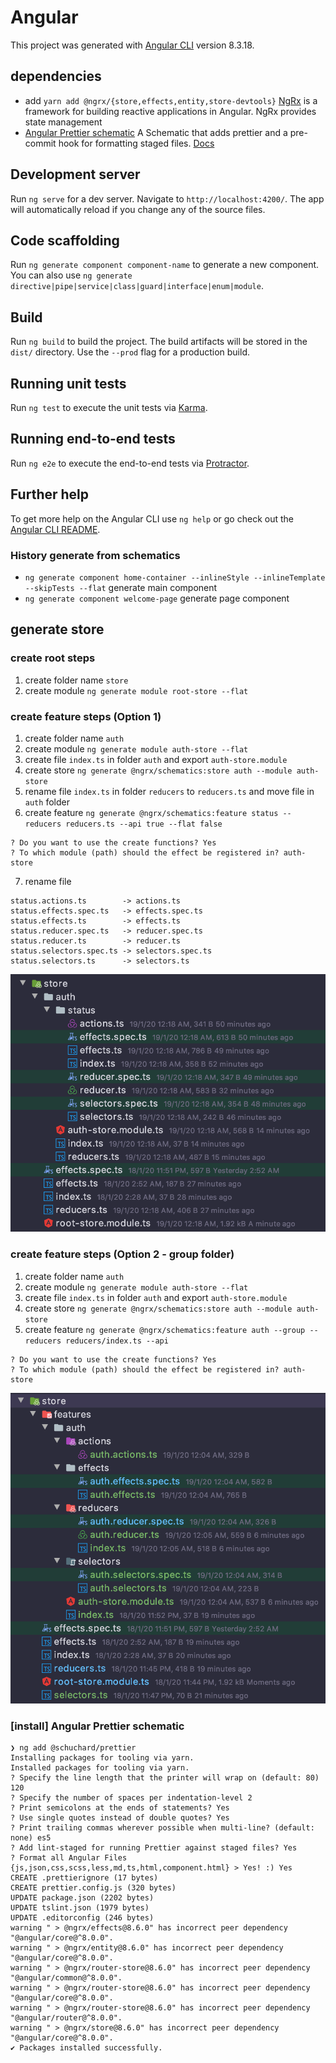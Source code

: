 # Angular

This project was generated with [Angular CLI](https://github.com/angular/angular-cli) version 8.3.18.

## dependencies

- add `yarn add @ngrx/{store,effects,entity,store-devtools}` [NgRx](https://ngrx.io/docs) is a framework for building reactive applications in Angular. NgRx provides state management
- [Angular Prettier schematic](https://github.com/schuchard/prettier-schematic) A Schematic that adds prettier and a pre-commit hook for formatting staged files. [Docs](https://prettier.io/docs/en/options.html)

## Development server

Run `ng serve` for a dev server. Navigate to `http://localhost:4200/`. The app will automatically reload if you change any of the source files.

## Code scaffolding

Run `ng generate component component-name` to generate a new component. You can also use `ng generate directive|pipe|service|class|guard|interface|enum|module`.

## Build

Run `ng build` to build the project. The build artifacts will be stored in the `dist/` directory. Use the `--prod` flag for a production build.

## Running unit tests

Run `ng test` to execute the unit tests via [Karma](https://karma-runner.github.io).

## Running end-to-end tests

Run `ng e2e` to execute the end-to-end tests via [Protractor](http://www.protractortest.org/).

## Further help

To get more help on the Angular CLI use `ng help` or go check out the [Angular CLI README](https://github.com/angular/angular-cli/blob/master/README.md).

### History generate from schematics

- `ng generate component home-container --inlineStyle --inlineTemplate --skipTests --flat` generate main component
- `ng generate component welcome-page` generate page component

## generate store

### create root steps

1. create folder name `store`
2. create module `ng generate module root-store --flat`

### create feature steps (Option 1)

1. create folder name `auth`
2. create module `ng generate module auth-store --flat`
3. create file `index.ts` in folder `auth` and export `auth-store.module`
4. create store `ng generate @ngrx/schematics:store auth --module auth-store`
5. rename file `index.ts` in folder `reducers` to `reducers.ts` and move file in `auth` folder
6. create feature `ng generate @ngrx/schematics:feature status --reducers reducers.ts --api true --flat false`

```text
? Do you want to use the create functions? Yes
? To which module (path) should the effect be registered in? auth-store
```

7. rename file

```text
status.actions.ts        -> actions.ts
status.effects.spec.ts   -> effects.spec.ts
status.effects.ts        -> effects.ts
status.reducer.spec.ts   -> reducer.spec.ts
status.reducer.ts        -> reducer.ts
status.selectors.spec.ts -> selectors.spec.ts
status.selectors.ts      -> selectors.ts
```

![store-structure](docs/images/store-01.png)

### create feature steps (Option 2 - group folder)

1. create folder name `auth`
2. create module `ng generate module auth-store --flat`
3. create file `index.ts` in folder `auth` and export `auth-store.module`
4. create store `ng generate @ngrx/schematics:store auth --module auth-store`
5. create feature `ng generate @ngrx/schematics:feature auth --group --reducers reducers/index.ts --api`

```text
? Do you want to use the create functions? Yes
? To which module (path) should the effect be registered in? auth-store
```

![store-structure](docs/images/store-02.png)

### [install] Angular Prettier schematic

```text
❯ ng add @schuchard/prettier
Installing packages for tooling via yarn.
Installed packages for tooling via yarn.
? Specify the line length that the printer will wrap on (default: 80) 120
? Specify the number of spaces per indentation-level 2
? Print semicolons at the ends of statements? Yes
? Use single quotes instead of double quotes? Yes
? Print trailing commas wherever possible when multi-line? (default: none) es5
? Add lint-staged for running Prettier against staged files? Yes
? Format all Angular Files {js,json,css,scss,less,md,ts,html,component.html} > Yes! :) Yes
CREATE .prettierignore (17 bytes)
CREATE prettier.config.js (320 bytes)
UPDATE package.json (2202 bytes)
UPDATE tslint.json (1979 bytes)
UPDATE .editorconfig (246 bytes)
warning " > @ngrx/effects@8.6.0" has incorrect peer dependency "@angular/core@^8.0.0".
warning " > @ngrx/entity@8.6.0" has incorrect peer dependency "@angular/core@^8.0.0".
warning " > @ngrx/router-store@8.6.0" has incorrect peer dependency "@angular/common@^8.0.0".
warning " > @ngrx/router-store@8.6.0" has incorrect peer dependency "@angular/core@^8.0.0".
warning " > @ngrx/router-store@8.6.0" has incorrect peer dependency "@angular/router@^8.0.0".
warning " > @ngrx/store@8.6.0" has incorrect peer dependency "@angular/core@^8.0.0".
✔ Packages installed successfully.
```
